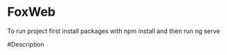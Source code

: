# FoxWeb

To run project first install packages with npm install and then run ng serve

#Description
